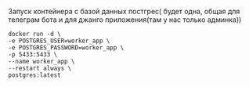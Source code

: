 Запуск контейнера с базой данных постгрес( будет одна, общая для телеграм бота и для джанго приложения(там у нас только админка))

```shell
docker run -d \
-e POSTGRES_USER=worker_app \
-e POSTGRES_PASSWORD=worker_app \
-p 5433:5433 \
--name worker_app \
--restart always \
postgres:latest
```